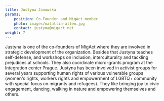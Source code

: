 ```yaml
---
title: Justyna Janowska
params:
    position: Co-Founder and MigAct member
    photo: images/natallia-allen.jpg
    contact: justyna@migact.net
weight: 7
---
```


Justyna is one of the co-founders of MigAct where they are involved in strategic development of the organization. Besides that Justyna teaches self-defense, and workshops on inclusion, interculturality and tackling prejudices at schools. They also coordinate micro-grants program at the Integration center Prague. Justyna has been involved in activist groups for several years supporting human rights of various vulnerable groups (women's rights, workers rights and empowerment of LGBTQ+ community with special focus on migrants and refugees). They like bringing joy to civic engagement, dancing, walking in nature and empowering themselves and others.
